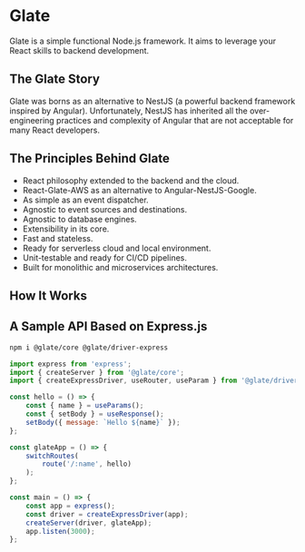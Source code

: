 # Glate

Glate is a simple functional Node.js framework. It aims to leverage your React skills to backend development.

## The Glate Story

Glate was borns as an alternative to NestJS (a powerful backend framework inspired by Angular). Unfortunately, NestJS has inherited all the over-engineering practices and complexity of Angular that are not acceptable for many React developers.

## The Principles Behind Glate

- React philosophy extended to the backend and the cloud.
- React-Glate-AWS as an alternative to  Angular-NestJS-Google.
- As simple as an event dispatcher.
- Agnostic to event sources and destinations.
- Agnostic to database engines.
- Extensibility in its core.
- Fast and stateless.
- Ready for serverless cloud and local environment.
- Unit-testable and ready for CI/CD pipelines.
- Built for monolithic and microservices architectures.

## How It Works

## A Sample API Based on Express.js

```bash
npm i @glate/core @glate/driver-express
```

```js
import express from 'express';
import { createServer } from '@glate/core';
import { createExpressDriver, useRouter, useParam } from '@glate/driver-express';

const hello = () => {
    const { name } = useParams();
    const { setBody } = useResponse();
    setBody({ message: `Hello ${name}` });
};

const glateApp = () => {
    switchRoutes(
        route('/:name', hello)
    );
};

const main = () => {
    const app = express();
    const driver = createExpressDriver(app);
    createServer(driver, glateApp);
    app.listen(3000);
};

```